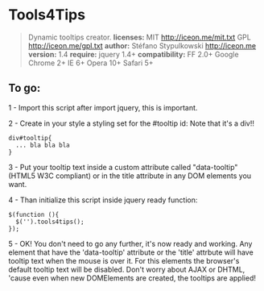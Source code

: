 ﻿Tools4Tips
==========
                                          
>Dynamic tooltips creator.
>**licenses:**
>MIT <http://iceon.me/mit.txt>
>GPL <http://iceon.me/gpl.txt>
>**author:** Stéfano Stypulkowski <http://iceon.me>
>**version:** 1.4
>**require:** jquery 1.4+
>**compatibility:** 
>FF 2.0+
>Google Chrome 2+
>IE 6+
>Opera 10+
>Safari 5+

To go:
------

1 - Import this script after import jquery, this is important.

2 - Create in your style a styling set for the #tooltip id:
Note that it's a div!!

    div#tooltip{
      ... bla bla bla
    }

3 - Put your tooltip text inside a custom attribute called "data-tooltip" 
(HTML5 W3C compliant) or in the title attribute in any DOM elements you want.
   
4 - Than initialize this script inside jquery ready function:

    $(function (){
      $('').tools4tips();     
    });

5 - OK! You don't need to go any further, it's now ready and working.
Any element that have the 'data-tooltip' attribute or the 'title' attrbute 
will have tooltip text when the mouse is over it.
For this elements the browser's default tooltip text will be disabled.
Don't worry about AJAX or DHTML, 'cause even when new DOMElements are created,
the tooltips are applied!
